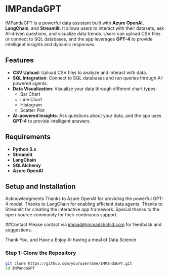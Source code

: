 # IMPandaGPT

IMPandaGPT is a powerful data assistant built with **Azure OpenAI**, **LangChain**, and **Streamlit**. It allows users to interact with their datasets, ask AI-driven questions, and visualize data trends. Users can upload CSV files or connect to SQL databases, and the app leverages **GPT-4** to provide intelligent insights and dynamic responses.

## Features

- **CSV Upload**: Upload CSV files to analyze and interact with data.
- **SQL Integration**: Connect to SQL databases and run queries through AI-powered agents.
- **Data Visualization**: Visualize your data through different chart types:
  - Bar Chart
  - Line Chart
  - Histogram
  - Scatter Plot
- **AI-powered Insights**: Ask questions about your data, and the app uses **GPT-4** to provide intelligent answers.

## Requirements

- **Python 3.x**
- **Streamlit**
- **LangChain**
- **SQLAlchemy**
- **Azure OpenAI**

## Setup and Installation

Acknowledgments
Thanks to Azure OpenAI for providing the powerful GPT-4 model.
Thanks to LangChain for enabling efficient data agents.
Thanks to Streamlit for creating the interactive app framework.
Special thanks to the open-source community for their continuous support.

##Contact
Please contact via immad@immadshahid.com for feedback and suggestions.

Thank You, and Have a Enjoy AI having a meal of Data Science

### Step 1: Clone the Repository
```bash
git clone https://github.com/yourusername/IMPandaGPT.git
cd IMPandaGPT



